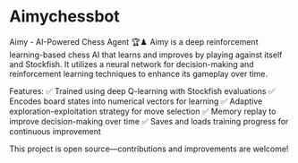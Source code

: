 # Aimychessbot

Aimy - AI-Powered Chess Agent 🏆♟️
Aimy is a deep reinforcement learning-based chess AI that learns and improves by playing against itself and Stockfish. It utilizes a neural network for decision-making and reinforcement learning techniques to enhance its gameplay over time.

Features:
✅ Trained using deep Q-learning with Stockfish evaluations
✅ Encodes board states into numerical vectors for learning
✅ Adaptive exploration-exploitation strategy for move selection
✅ Memory replay to improve decision-making over time
✅ Saves and loads training progress for continuous improvement

This project is open source—contributions and improvements are welcome! 
